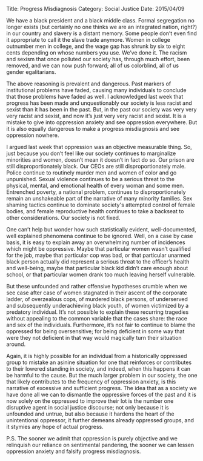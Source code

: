 Title: Progress Misdiagnosis
Category: Social Justice
Date: 2015/04/09

We have a black president and a black middle class. Formal segregation no longer exists (but certainly no one thinks we are an integrated nation, right?) in our country and slavery is a distant memory. Some people don’t even find it appropriate to call it the slave trade anymore. Women in college outnumber men in college, and the wage gap has shrunk by six to eight cents depending on whose numbers you use. We’ve done it. The racism and sexism that once polluted our society has, through much effort, been removed, and we can now push forward; all of us colorblind, all of us gender egalitarians.

The above reasoning is prevalent and dangerous. Past markers of institutional problems have faded, causing many individuals to conclude that those problems have faded as well. I acknowledged last week that progress has been made and unquestionably our society is less racist and sexist than it has been in the past. But, in the past our society was very very very racist and sexist, and now it’s just very very racist and sexist. It is a mistake to give into oppression anxiety and see oppression everywhere. But it is also equally dangerous to make a progress misdiagnosis and see oppression nowhere.

I argued last week that oppression was an objective measurable thing. So, just because you don’t feel like our society continues to marginalize minorities and women, doesn’t mean it doesn’t in fact do so. Our prison are still disproportionately black. Our CEOs are still disproportionately male. Police continue to routinely murder men and women of color and go unpunished. Sexual violence continues to be a serious threat to the physical, mental, and emotional health of every woman and some men. Entrenched poverty, a national problem, continues to disproportionately remain an unshakeable part of the narrative of many minority families. Sex shaming tactics continue to dominate society's attempted control of female bodies, and female reproductive health continues to take a backseat to other considerations. Our society is not fixed.

One can’t help but wonder how such statistically evident, well-documented, well explained phenomena continue to be ignored. Well, on a case by case basis, it is easy to explain away an overwhelming number of incidences which might be oppressive. Maybe that particular women wasn’t qualified for the job, maybe that particular cop was bad, or that particular unarmed black person actually did represent a serious threat to the officer’s health and well-being, maybe that particular black kid didn’t  care enough about school, or that particular women drank too much leaving herself vulnerable. 

But these unfounded and rather offensive hypotheses crumble when we see case after case of women stagnated in their ascent of the corporate ladder, of overzealous cops, of murdered black persons, of underserved and subsequently underachieving black youth, of women victimized by a predatory individual. It’s not possible to explain these recurring tragedies without appealing to the common variable that the cases share: the race and sex of the individuals. Furthermore, it’s not fair to continue to blame the oppressed for being oversensitive; for being deficient in some way that were they not deficient in that way would magically turn their situation around.

Again, it is highly possible for an individual from a historically oppressed group to mistake an asinine situation for one that reinforces or contributes to their lowered standing in society, and indeed, when this happens it can be harmful to the cause. But the much larger problem in our society, the one that likely contributes to the frequency of oppression anxiety, is this narrative of excessive and sufficient progress. The idea that as a society we have done all we can to dismantle the oppressive forces of the past and it is now solely on the oppressed to improve their lot is the number one disruptive agent in social justice discourse; not only because it is unfounded and untrue, but also because it hardens the heart of the unintentional oppressor, it further demeans already oppressed groups, and it stymies any hope of actual progress.

P.S. The sooner we admit that oppression is purely objective and we relinquish our reliance on sentimental pandering, the sooner we can lessen oppression anxiety and falsify progress misdiagnosis.
